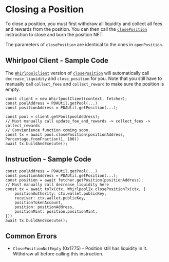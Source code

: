 # Closing a Position
To close a position, you must first withdraw all liquidity and collect all fees and rewards from the position. You can then call the [`closePosition`](https://orca-so.github.io/whirlpools/legacy/interfaces/Whirlpool.html#closePosition) instruction to close and burn the position NFT. 

The parameters of `closePosition` are identical to the ones in `openPosition`.

## Whirlpool Client - Sample Code
The [`WhirlpoolClient`](https://orca-so.github.io/whirlpools/legacy/interfaces/WhirlpoolClient.html) version of [`closePosition`](https://orca-so.github.io/whirlpools/legacy/interfaces/Whirlpool.html#closePosition) will automatically call `decrease_liquidity` and `close_position` for you. Note that you still have to manually call `collect_fees` and `collect_reward` to make sure the position is empty.

```tsx
const client = new WhirlpoolClient(context, fetcher);
const poolAddress = PDAUtil.getPool(...)
const positionAddress = PDAUtil.getPosition(...);

const pool = client.getPool(poolAddress);
// Must manually call update_fee_and_rewards -> collect_fees -> collect_rewards
// Convienience function coming soon.
const tx = await pool.closePosition(positionAddress, Percentage.fromFraction(1, 100))
await tx.buildAndExecute();
```

## Instruction - Sample Code

```tsx
const poolAddress = PDAUtil.getPool(...)
const positionAddress = PDAUtil.getPosition(...);
const position = await fetcher.getPosition(positionAddress);
// Must manually call decrease_liquidity here
const tx = await toTx(ctx, WhirlpoolIx.closePositionTx(ctx, {
    positionAuthority: ctx.wallet.publicKey,
    receiver: ctx.wallet.publicKey,
    positionTokenAccount,
    position: positionAddress,
    positionMint: position.positionMint,
}))
await tx.buildAndExecute();
```

## Common Errors
- `ClosePositionNotEmpty` (0x1775) - Position still has liquidity in it. Withdraw all before calling this instruction.